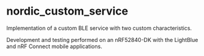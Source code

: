 
# nordic_custom_service

Implementation of a custom BLE service with two custom characteristics.

Development and testing performed on an nRF52840-DK with the LightBlue and nRF Connect mobile applications.